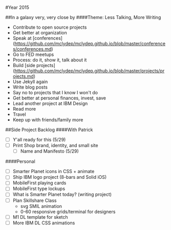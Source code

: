 #Year 2015

##In a galaxy very, very close by
####Theme: Less Talking, More Writing
* Contribute to open source projects
* Get better at organization
* Speak at [conferences] (https://github.com/mclydep/mclydep.github.io/blob/master/conferences/conferences.md)
* Go to FED meetups
* Process: do it, show it, talk about it
* Build [side projects] (https://github.com/mclydep/mclydep.github.io/blob/master/projects/projects.md)
* Use Jekyll again
* Write blog posts
* Say no to projects that I know I won't do
* Get better at personal finances, invest, save
* Lead another project at IBM Design
* Read more
* Travel
* Keep up with friends/family more

##Side Project Backlog
####With Patrick
* [ ] Y'all ready for this (5/29)
* [ ] Print Shop brand, identity, and small site
	* [ ] Name and Manifesto (5/29)

####Personal
* [ ] Smarter Planet icons in CSS + animate
* [ ] Ship IBM logo project (8-bars and Solid iOS)
* [ ] MobileFirst playing cards
* [ ] MobileFirst type lockups
* [ ] What is Smarter Planet today? (writing project)
* [ ] Plan Skillshare Class
	* svg SMIL animation
	* 0-60 responsive grids/terminal for designers
* [ ] M1 DL template for sketch
* [ ] More IBM DL CSS animations